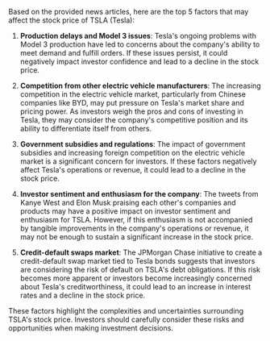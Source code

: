 Based on the provided news articles, here are the top 5 factors that may affect the stock price of TSLA (Tesla):

1. **Production delays and Model 3 issues**: Tesla's ongoing problems with Model 3 production have led to concerns about the company's ability to meet demand and fulfill orders. If these issues persist, it could negatively impact investor confidence and lead to a decline in the stock price.

2. **Competition from other electric vehicle manufacturers**: The increasing competition in the electric vehicle market, particularly from Chinese companies like BYD, may put pressure on Tesla's market share and pricing power. As investors weigh the pros and cons of investing in Tesla, they may consider the company's competitive position and its ability to differentiate itself from others.

3. **Government subsidies and regulations**: The impact of government subsidies and increasing foreign competition on the electric vehicle market is a significant concern for investors. If these factors negatively affect Tesla's operations or revenue, it could lead to a decline in the stock price.

4. **Investor sentiment and enthusiasm for the company**: The tweets from Kanye West and Elon Musk praising each other's companies and products may have a positive impact on investor sentiment and enthusiasm for TSLA. However, if this enthusiasm is not accompanied by tangible improvements in the company's operations or revenue, it may not be enough to sustain a significant increase in the stock price.

5. **Credit-default swaps market**: The JPMorgan Chase initiative to create a credit-default swap market tied to Tesla bonds suggests that investors are considering the risk of default on TSLA's debt obligations. If this risk becomes more apparent or investors become increasingly concerned about Tesla's creditworthiness, it could lead to an increase in interest rates and a decline in the stock price.

These factors highlight the complexities and uncertainties surrounding TSLA's stock price. Investors should carefully consider these risks and opportunities when making investment decisions.